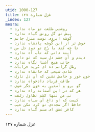 ```yaml
---
utid: 1000-127
title: غزل شماره ۱۲۷
_index: 127
mesra:
  - روشنی طلعت تو ماه ندارد
  - پیش تو گل رونق گیاه ندارد
  - گوشه ابروی توست منزل جانم
  - خوش تر از این گوشه پادشاه ندارد
  - تا چه کند با رُخ تو دودِ دل من
  - آینه دانی که تاب آه ندارد
  - دیدم و آن چشم دل سیه که تو داری
  - جانب هیچ آشنا نگاه ندارد
  - رطل گرانم ده ای مُرید خرابات
  - شادی شیخی که خانقاه ندارد
  - خون خور و خامش نشین که آن دل نازک
  - طاقت فریاد دادخواه ندارد
  - گو برو و آستین به خون جگر شوی
  - هر که در این آستانه راه ندارد
  - نی من تنها کشم تطاول زلفت
  - کیست که او داغ آن سیاه ندارد
  - حافظ اگر سجده‌ی تو کرد مکن عیب
  - کافر عشق ای صنم گناه ندارد
---
```

غزل شماره ۱۲۷
